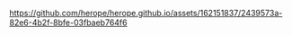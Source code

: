 

https://github.com/herope/herope.github.io/assets/162151837/2439573a-82e6-4b2f-8bfe-03fbaeb764f6


